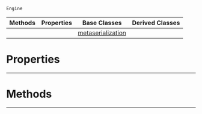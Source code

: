  `Engine`

|Methods|Properties|Base Classes|Derived Classes|
|---|---|---|---|
| | |[metaserialization](https://github.com/ZilchEngine/ZilchDocs/blob/master/code_reference/class_reference/metaserialization.markdown)| |


 #  Properties


---  
 #  Methods


---  
 

 